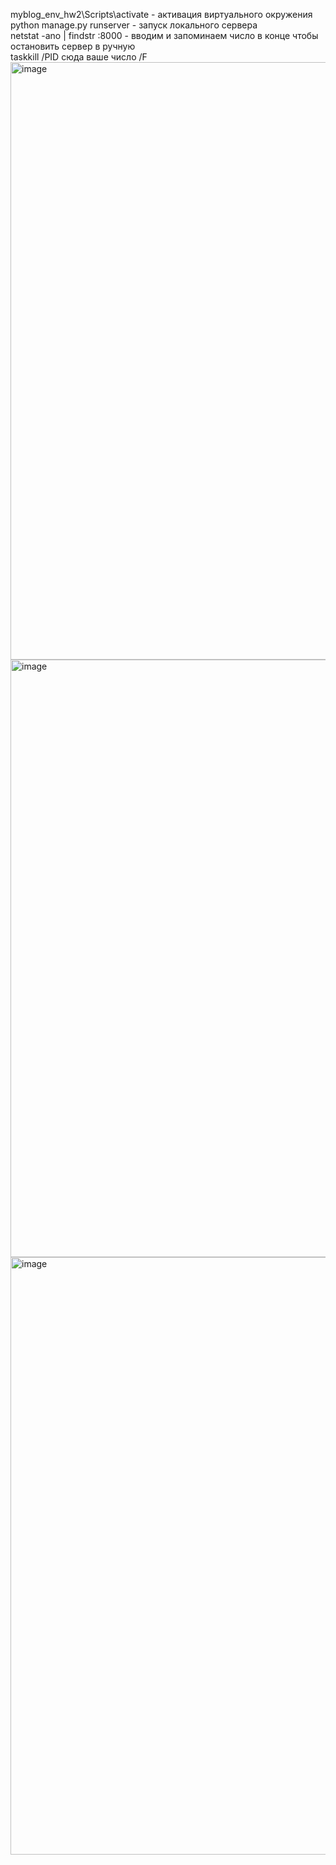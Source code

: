 myblog_env_hw2\Scripts\activate - активация виртуального окружения <br />
python manage.py runserver - запуск локального сервера <br />
netstat -ano | findstr :8000 - вводим и запоминаем число в конце чтобы остановить сервер в ручную <br />
taskkill /PID сюда ваше число /F <br />
<img width="1910" height="956" alt="image" src="https://github.com/user-attachments/assets/b1c2a3a4-41be-4e7b-8021-8d6e73e04e58" />
<img width="1906" height="956" alt="image" src="https://github.com/user-attachments/assets/145acd7d-38af-41b6-954e-77a04e05f172" />
<img width="1905" height="956" alt="image" src="https://github.com/user-attachments/assets/6ff9ff23-b4b2-4f6b-a1cb-569735ac4bfa" />
